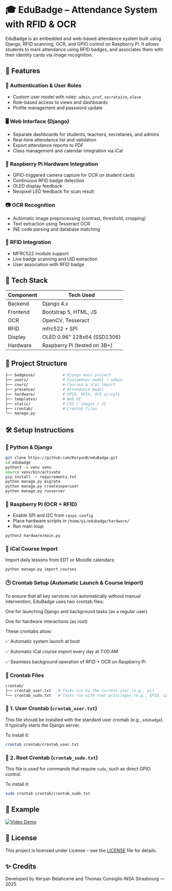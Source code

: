 # 🎓 EduBadge – Attendance System with RFID & OCR

EduBadge is an embedded and web-based attendance system built using Django, RFID scanning, OCR, and GPIO control on Raspberry Pi. It allows students to mark attendance using RFID badges, and associates them with their identity cards via image recognition.

## 🚀 Features

### 🔐 Authentication & User Roles
- Custom user model with roles: `admin`, `prof`, `secretaire`, `eleve`
- Role-based access to views and dashboards
- Profile management and password update

### 🖥️ Web Interface (Django)
- Separate dashboards for students, teachers, secretaries, and admins
- Real-time attendance list and validation
- Export attendance reports to PDF
- Class management and calendar integration via iCal

### 📸 Raspberry Pi Hardware Integration
- GPIO-triggered camera capture for OCR on student cards
- Continuous RFID badge detection
- OLED display feedback
- Neopixel LED feedback for scan result

### 📷 OCR Recognition
- Automatic image preprocessing (contrast, threshold, cropping)
- Text extraction using Tesseract OCR
- INE code parsing and database matching

### 📡 RFID Integration
- MFRC522 module support
- Live badge scanning and UID extraction
- User association with RFID badge

## 🧰 Tech Stack

| Component       | Tech Used                          |
|----------------|------------------------------------|
| Backend        | Django 4.x                         |
| Frontend       | Bootstrap 5, HTML, JS              |
| OCR            | OpenCV, Tesseract                  |
| RFID           | mfrc522 + SPI                      |
| Display        | OLED 0.96" 128x64 (SSD1306)        |
| Hardware       | Raspberry Pi (tested on 3B+)       |

## 📂 Project Structure

```bash
├── badgeuse/            # Django main project
├── users/               # CustomUser model + admin
├── cours/               # Courses & iCal import
├── presence/            # Attendance model
├── hardware/            # GPIO, RFID, OCR scripts
├── templates/           # Web UI
├── static/              # CSS / images / JS
├── crontab/             # Crontab files
└── manage.py
````

## 🛠️ Setup Instructions

### 🐍 Python & Django

```bash
git clone https://github.com/KeryanB/eduBadge.git
cd edubadge
python3 -m venv venv
source venv/bin/activate
pip install -r requirements.txt
python manage.py migrate
python manage.py createsuperuser
python manage.py runserver
```

### 🧪 Raspberry Pi (OCR + RFID)

* Enable SPI and I2C from `raspi-config`
* Place hardware scripts in `/home/pi/edubadge/hardware/`
* Run main loop:

```bash
python3 hardware/main.py
```

### 📅 iCal Course Import

Import daily lessons from EDT or Moodle calendars:

```bash
python manage.py import_courses
```

### 🕒 Crontab Setup (Automatic Launch & Course Import)
To ensure that all key services run automatically without manual intervention, EduBadge uses two crontab files:

One for launching Django and background tasks (as a regular user)

One for hardware interactions (as root)

These crontabs allow:

✅ Automatic system launch at boot

✅ Automatic iCal course import every day at 7:00 AM

✅ Seamless background operation of RFID + OCR on Raspberry Pi


### 📁 Crontab Files

```bash
crontab/
├── crontab_user.txt   # Tasks run by the current user (e.g., pi)
└── crontab_sudo.txt   # Tasks run with root privileges (e.g., GPIO, LED)
```

### 🔧 1. User Crontab (`crontab_user.txt`)

This file should be installed with the standard user crontab (e.g., `edubadge`). It typically starts the Django server.

To install it:

```bash
crontab crontab/crontab_user.txt
```

### 🔐 2. Root Crontab (`crontab_sudo.txt`)

This file is used for commands that require `sudo`, such as direct GPIO control.

To install it:

```bash
sudo crontab crontab/crontab_sudo.txt
```

## 📸 Example

[![Video Demo](https://img.youtube.com/vi/7I3YGaCoWns/0.jpg)](https://youtu.be/7I3YGaCoWns)


## 📃 License

This project is licensed under License – see the [LICENSE](LICENSE) file for details.

## ✨ Credits

Developed by Keryan Belahcene and Thomas Consiglio
INSA Strasbourg — 2025

